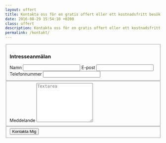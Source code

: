 ```yaml
---
layout: offert
title: Kontakta oss för en gratis offert eller ett kostnadsfritt besök
date: 2016-08-29 15:54:10 +0200
class: offert
description: Kontakta oss för en gratis offert eller ett kostnadsfritt besök.
permalink: /kontakt/
---
```

<div class="cta-form one half-500 half-800">
  <form action="https://getsimpleform.com/messages?form_api_token=5ab23810db39b60660122bd3f7480688" method="post" target="_top">
    <fieldset>
      <h3 class="box-title">Intresseanmälan</h3>
      <input type='hidden' name='redirect_to' value='https://www.stockholmsbadrumsrenovering.com/offert/tack/' />
      <label class="required" for="name">Namn</label>
      <input name="name" type="text" required>
      <label class="required" for="email">E-post</label>
      <input name="email" type="email" required>
      <label for="email">Telefonnummer</label>
      <input name="phone" type="tel">
      <input type="hidden" name='content'>
    </fieldset>
    <fieldset>
      <label for="message">Meddelande</label>
      <textarea name='message' rows="8" placeholder="Textarea"></textarea>
    </fieldset>
    <fieldset>
      <input class='form-button' type='submit' value='Kontakta Mig'>
    </fieldset>
  </form>
</div>